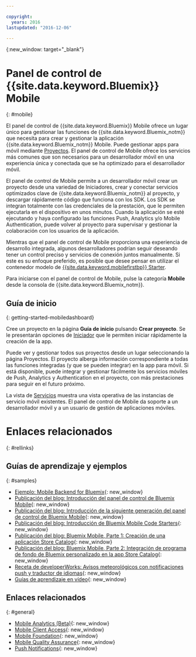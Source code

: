 ```yaml
---

copyright:
  years: 2016
lastupdated: "2016-12-06"

---
```

{:new_window: target="_blank"}

# Panel de control de {{site.data.keyword.Bluemix}} Mobile
{: #mobile}

El panel de control de {{site.data.keyword.Bluemix}} Mobile ofrece un lugar único para gestionar las funciones de {{site.data.keyword.Bluemix_notm}} que necesita para crear y gestionar la aplicación {{site.data.keyword.Bluemix_notm}} Mobile. Puede gestionar apps para móvil mediante [Proyectos](projects.html). El panel de control de Mobile ofrece los servicios más comunes que son necesarios para un desarrollador móvil en una experiencia única y conectada que se ha optimizado para el desarrollador móvil.

El panel de control de Mobile permite a un desarrollador móvil crear un proyecto desde una variedad de Iniciadores, crear y conectar servicios optimizados clave de {{site.data.keyword.Bluemix_notm}} al proyecto, y descargar rápidamente código que funciona con los SDK. Los SDK se integran totalmente con las credenciales de la prestación, que le permiten ejecutarla en el dispositivo en unos minutos. Cuando la aplicación se esté ejecutando y haya configurado las funciones Push, Analytics y/o Mobile Authentication, puede volver al proyecto para supervisar y gestionar la colaboración con los usuarios de la aplicación.

Mientras que el panel de control de Mobile proporciona una experiencia de desarrollo integrada, algunos desarrolladores podrían seguir deseando tener un control preciso y servicios de conexión juntos manualmente. Si este es su enfoque preferido, es posible que desee pensar en utilizar el contenedor modelo de [{{site.data.keyword.mobilefirstbp}} Starter](try_mobile.html).


<!--With {{site.data.keyword.Bluemix}} Mobile services, you can incorporate pre-built, managed, and scalable cloud services into your mobile applications. You can focus on building your mobile apps, instead of the complexities of managing the back-end infrastructure.

The Mobile dashboard provides an integrated experience on {{site.data.keyword.Bluemix_notm}} where you can create mobile projects easily from within the dashboard.
-->


Para iniciarse con el panel de control de Mobile, pulse la categoría **Mobile** desde la consola de {{site.data.keyword.Bluemix_notm}}.


## Guía de inicio
{: getting-started-mobiledashboard}

Cree un proyecto en la página **Guía de inicio** pulsando **Crear proyecto**. Se le presentarán opciones de [Iniciador](starters.html) que le permiten iniciar rápidamente la creación de la app.

Puede ver y gestionar todos sus proyectos desde un lugar seleccionando la página Proyectos. El proyecto alberga información correspondiente a todas las funciones integradas (y que se pueden integrar) en la app para móvil. Si está disponible, puede integrar y gestionar fácilmente los servicios móviles de Push, Analytics y Authentication en el proyecto, con más prestaciones para seguir en el futuro próximo.

La vista de [Servicios](services.html) muestra una vista operativa de las instancias de servicio móvil existentes. El panel de control de Mobile da soporte a un desarrollador móvil y a un usuario de gestión de aplicaciones móviles.


<!--You can also discover the {{site.data.keyword.Bluemix_notm}} Mobile offerings, link to the Mobile documentation and get answers from our {{site.data.keyword.Bluemix_notm}} Mobile services community on Stack Overflow.-->


# Enlaces relacionados
{: #rellinks}

## Guías de aprendizaje y ejemplos
{: #samples}

* [Ejemplo: Mobile Backend for Bluemix](https://github.com/ibm-bluemix-mobile-services/mobiledashboard-storecatalog-backend){: new_window}
* [Publicación del blog: Introducción del panel de control de Bluemix Mobile](https://developer.ibm.com/bluemix/2016/07/08/new-bluemix-mobile-dashboard/){: new_window}
* [Publicación del blog: Introducción de la siguiente generación del panel de control de Bluemix Mobile](https://www.ibm.com/blogs/bluemix/2016/10/next-gen-bluemix-mobile-dashboard/){: new_window}
* [Publicación del blog: Introducción de Bluemix Mobile Code Starters](https://www.ibm.com/blogs/bluemix/2016/10/rapid-dev-with-mobile-code-starters/){: new_window}
* [Publicación del blog: Bluemix Mobile, Parte 1: Creación de una aplicación Store Catalog](https://developer.ibm.com/bluemix/2016/07/13/bluemix-mobile-creating-store-catalog-app-part1/){: new_window}
* [Publicación del blog: Bluemix Mobile, Parte 2: Integración de programa de fondo de Bluemix personalizado en la app Store Catalog](https://developer.ibm.com/bluemix/2016/07/14/bluemix-mobile-integrating-custom-backend-part2/){: new_window}
* [Receta de developerWorks: Avisos meteorológicos con notificaciones push y traductor de idiomas](https://developer.ibm.com/recipes/tutorials/receive-weather-updates-in-your-own-language-using-ibm-bluemix-push-notification-service-and-language-translator/){: new_window}
* [Guías de aprendizaje en vídeo](https://www.youtube.com/channel/UCRW4t4Hzm9gzuiq5naERkCw){: new_window}

## Enlaces relacionados
{: #general}

* [Mobile Analytics (Beta)](/docs/services/mobileanalytics/index.html){: new_window}
* [Mobile Client Access](/docs/services/mobileaccess/index.html){: new_window}
* [Mobile Foundation](/docs/services/mobilefoundation/index.html){: new_window}
* [Mobile Quality Assurance](/docs/services/MobileQualityAssurance/index.html){: new_window}
* [Push Notifications](/docs/services/mobilepush/index.html){: new_window}
